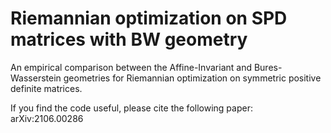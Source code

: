 # Riemannian optimization on SPD matrices with BW geometry

An empirical comparison between the Affine-Invariant and Bures-Wasserstein geometries for Riemannian optimization on symmetric positive definite matrices.

If you find the code useful, please cite the following paper: arXiv:2106.00286
